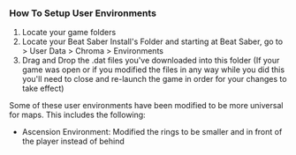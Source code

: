 ### How To Setup User Environments

1. Locate your game folders
2. Locate your Beat Saber Install's Folder and starting at Beat Saber, go to > User Data > Chroma > Environments
3. Drag and Drop the .dat files you've downloaded into this folder
(If your game was open or if you modified the files in any way while you did this you'll need to close and re-launch the game in order for your changes to take effect)

Some of these user environments have been modified to be more universal for maps. This includes the following:

- Ascension Environment: Modified the rings to be smaller and in front of the player instead of behind